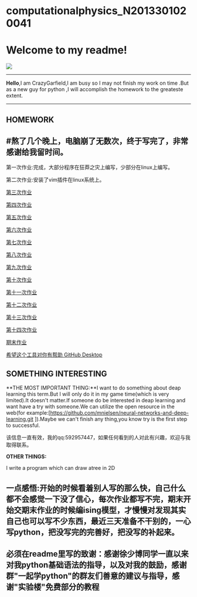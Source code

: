 # computationalphysics_N2013301020041
Welcome to my readme!
===================
  
![](http://i.gtimg.cn/qqlive/img/jpgcache/files/qqvideo/r/r6o98876ra7ww8i.jpg)

----------
**Hello**,I am CrazyGarfield,I am busy so I may not finish my work on time .But as a new guy for python ,I will accomplish the homework to the greateste extent.

----------


**HOMEWORK**
---------------
#熬了几个晚上，电脑崩了无数次，终于写完了，非常感谢给我留时间。
-----------------------------------------------------------------------------------------------------------------
第一次作业:完成，大部分程序在狂莽之灾上编写，少部分在linux上编写。

第二次作业:安装了vim插件在linux系统上。

[第三次作业][3]

[第四次作业][4]

[第五次作业][5]

[第六次作业][6]

[第七次作业][7]

[第八次作业][8]

[第九次作业][9]

[第十次作业][10]

[第十一次作业][11]

[第十二次作业][12]

[第十三次作业][13]

[第十四次作业][14]

[期末作业][15]



[希望这个工具对你有帮助 GitHub Desktop ][111]

**SOMETHING INTERESTING**
------------------------------

**THE MOST IMPORTANT THING:**I want to do something about deap learning this term.But I will only do it in my game time(which is very limited).It doesn't matter.If someone do be interested in deap learning and want have a try with someone.We can utilize the open resource in the web(for example:[https://github.com/mnielsen/neural-networks-and-deep-learning.git ]).Maybe we can't finish any thing,you know try is the first step to successful.

该信息一直有效，我的qq:592957447，如果任何看到的人对此有兴趣，欢迎与我取得联系。

**OTHER THINGS:**

I write a program which can draw atree in 2D

一点感悟:开始的时候看着别人写的那么快，自己什么都不会感觉一下没了信心，每次作业都写不完，期末开始交期末作业的时候编ising模型，才慢慢对发现其实自己也可以写不少东西，最近三天准备不干别的，一心写python，把没写完的完善好，把没写的补起来。
-----------------------------------

**必须在readme里写的致谢：感谢徐少博同学一直以来对我python基础语法的指导，以及对我的鼓励，感谢群"一起学python"的群友们善意的建议与指导，感谢"实验楼"免费部分的教程**
-------------------------------------------------------------------------------------------------------------------------------
[3]:https://github.com/CrazyGarfield/HOMEWORK/blob/master/%E7%AC%AC%E4%B8%89%E6%AC%A1%E4%BD%9C%E4%B8%9A.md
[111]:https://desktop.github.com/
[15]:https://github.com/CrazyGarfield/computationalphysics_N2013301020041/blob/master/final-test/%E4%BA%8C%E7%BB%B4Ising%E6%A8%A1%E5%9E%8B%E7%9A%84Monte%20Carlo%E6%A8%A1%E6%8B%9F.pdf
[4]:https://github.com/CrazyGarfield/computationalphysics_N2013301020041/blob/master/4/%E7%AC%AC4%E6%AC%A1%E4%BD%9C%E4%B8%9A.md
[5]:https://github.com/CrazyGarfield/computationalphysics_N2013301020041/blob/master/5/%E7%AC%AC%E4%BA%94%E6%AC%A1%E4%BD%9C%E4%B8%9A.md
[13]:https://github.com/CrazyGarfield/computationalphysics_N2013301020041/blob/master/13/%E7%AC%AC13%E6%AC%A1%E4%BD%9C%E4%B8%9A.md
[6]:https://github.com/CrazyGarfield/computationalphysics_N2013301020041/blob/master/baogao/第六次作业(1).md
[7]:https://github.com/CrazyGarfield/computationalphysics_N2013301020041/blob/master/baogao/第七次作业.md
[8]:https://github.com/CrazyGarfield/computationalphysics_N2013301020041/blob/master/baogao/第八次作业.md
[9]:https://github.com/CrazyGarfield/computationalphysics_N2013301020041/blob/master/baogao/第九次作业.md
[10]:https://github.com/CrazyGarfield/computationalphysics_N2013301020041/blob/master/baogao/第十次作业.md
[11]:https://github.com/CrazyGarfield/computationalphysics_N2013301020041/blob/master/baogao/第11次作业.md
[12]:https://github.com/CrazyGarfield/computationalphysics_N2013301020041/blob/master/baogao/第12次报告.md
[13]:https://github.com/CrazyGarfield/computationalphysics_N2013301020041/blob/master/baogao/第13次作业.md
[14]:https://github.com/CrazyGarfield/computationalphysics_N2013301020041/blob/master/baogao/第十四次作业.md
